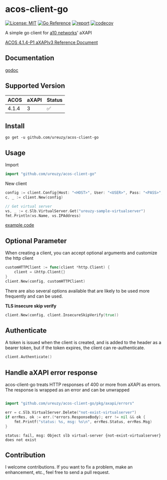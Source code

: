 # acos-client-go

[![License: MIT](https://img.shields.io/badge/License-MIT-blue.svg)](https://opensource.org/licenses/MIT)
[![Go Reference](https://pkg.go.dev/badge/github.com/ureuzy/acos-client-go.svg)](https://pkg.go.dev/github.com/ureuzy/acos-client-go)
[![report](https://goreportcard.com/badge/github.com/ureuzy/acos-client-go)](https://goreportcard.com/report/github.com/ureuzy/acos-client-go)
[![codecov](https://codecov.io/gh/ureuzy/acos-client-go/branch/main/graph/badge.svg?token=E0L2IRLDTZ)](https://codecov.io/gh/ureuzy/acos-client-go)

A simple go client for [a10 networks](https://www.a10networks.com/)' aXAPI

[ACOS 4.1.4-P1 aXAPIv3 Reference Document](https://documentation.a10networks.com/ACOS/414x/ACOS_4_1_4-P1/html/axapiv3/index.html#)

## Documentation

[godoc](https://pkg.go.dev/github.com/ureuzy/acos-client-go)

## Supported Version

| ACOS | aXAPI | Status |
|:------|:------|:------|
| 4.1.4 | 3 | :white_check_mark: |

## Install

```
go get -u github.com/ureuzy/acos-client-go
```

## Usage

Import

```go
import "github.com/ureuzy/acos-client-go"
```

New client

```go
config := client.Config{Host: "<HOST>", User: "<USER>", Pass: "<PASS>", Debug: false}
c, _ := client.New(config)

// Get virtual server
vs, _ := c.Slb.VirtualServer.Get("ureuzy-sample-virtualserver")
fmt.Println(vs.Name, vs.IPAddress)
```

[example code](https://github.com/ureuzy/acos-client-go/blob/main/example/main.go)

## Optional Parameter

When creating a client, you can accept optional arguments and customize the http client

```go
customHTTPClient := func(client *http.Client) {
	client = &http.Client{} 
}
client.New(config, customHTTPClient)
```

There are also several options available that are likely to be used more frequently and can be used.

**TLS insecure skip verify**

```go
client.New(config, client.InsecureSkipVerify(true))
```

## Authenticate

A token is issued when the client is created, and is added to the header as a bearer token, but if the token expires, the client can re-authenticate.

```go
client.Authenticate()
```

## Handle aXAPI error response

acos-client-go treats HTTP responses of 400 or more from aXAPI as errors. The response is wrapped as an error and can be unwrapped

```go

import "github.com/ureuzy/acos-client-go/pkg/axapi/errors"

err = c.Slb.VirtualServer.Delete("not-exist-virtualserver")
if errRes, ok := err.(*errors.ResponseBody); err != nil && ok {
    fmt.Printf("status: %s, msg: %s\n", errRes.Status, errRes.Msg)
}
```

```
status: fail, msg: Object slb virtual-server {not-exist-virtualserver} does not exist
```

## Contribution

I welcome contributions. If you want to fix a problem, make an enhancement, etc., feel free to send a pull request.


